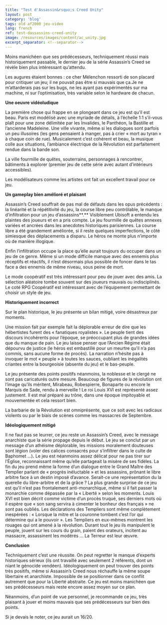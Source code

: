 ```yaml
---
title: "Test d'Assassin&rsquo;s Creed Unity"
layout: post
category: 'blog'
tags: old af2000 jeu-video
lang: french
ref: test-dassassins-creed-unity
image: /resources/images/content/ac_unity.jpg
excerpt_separator: <!--separator-->
---
```


Moins manichéen que ses prédécesseurs, techniquement réussi mais historiquement passable, le dernier jeu de la série Assassin’s Creed se révèle bien plus intéressant qu’attendu.

Les augures étaient bonnes : ce cher Mélenchon ressorti de son placard pour critiquer un jeu; il ne pouvait pas être si mauvais que ça.Je ne m’attarderais pas sur les bugs, ne les ayant pas expérimentés sur ma machine, ni sur l’optimisation, très variable selon le hardware de chacun.

<!--separator-->

**Une oeuvre vidéoludique**

La première chose qui frappe en se plongeant dans ce jeu est qu’il est beau. Paris est modélisé avec une myriade de détails, à l’échelle 1:1 s’il-vous plaît pour une zone délimitée par les Invalides, le Panthéon, la Bastille et l’ancienne Madeleine. Une ville vivante, même si les dialogues sont parfois un peu illusoires (les gens pensaient à manger, pas à crier « mort au tyran » à chaque coin de rue). Musicalement c’est cohérent et beau, la musique colle aux situations, l’ambiance électrique de la Révolution est parfaitement rendue dans la bande son.

La ville fourmille de quêtes, souterrains, personnages à rencontrer, bâtiments à explorer (premier jeu de cette série avec autant d’intérieurs accessibles).

Les modélisateurs comme les artistes ont fait un excellent travail pour ce jeu.

**Un gameplay bien amélioré et plaisant**

Assassin’s Creed souffrait de pas mal de défauts dans les opus précédents : la linéarité et la répétitivité du jeu, la course libre peu contrôlable, le manque d’infiltration pour un jeu d’assassins**.** Visiblement Ubisoft a entendu les plaintes des joueurs et en a pris compte. Le jeu fourmille de quêtes annexes variées et ancrées dans les anecdotes historiques parisiennes. La course libre a été grandement améliorée, si il reste quelques imperfections, le côté simiesque des déplacements a disparu. Le héros ne monte plus n’importe où de manière illogique.

Enfin l’infiltration occupe la place qu’elle aurait toujours du occuper dans un jeu de ce genre. Même si un mode difficile manque avec des ennemis plus réceptifs et réactifs, il n’est désormais plus possible de foncer dans le tas face a des ennemis de même niveau, sous peine de mort.

Le mode coopératif est très intéressant pour peu de jouer avec des amis. La sélection aléatoire tombe souvent sur des joueurs mauvais ou indisciplinés. Le coté RPG Coopératif est intéressant avec de l’équipement permettant de choisir un style de jeu.

**Historiquement incorrect**

Sur le plan historique, le jeu présente un bilan mitigé, voire désastreux par moments.

Une mission fait par exemple fait la déplorable erreur de dire que les hébertistes furent des « fanatiques royalistes ». Le peuple tient des discours incohérents pour l’époque, se préoccupant plus de grandes idées que du manque de pain. Le jeu laisse penser que l’Ancien Régime était dépourvu de justice (le héros est embastillé pour un meurtre qu’il n’a pas commis, sans aucune forme de procès). La narration n’hésite pas à invoquer le mot « peuple » à toutes les sauces, oubliant les inégalités criantes entre la bourgeoisie (absente du jeu) et le bas-peuple.

Le jeu présente des points positifs néanmoins, la noblesse et le clergé ne sont pas caricaturés outre mesure. Beaucoup de figures de la révolution ont l’image qu’ils méritent, Mirabeau, Robespierre, Bonaparte ou encore le Marquis de Sade, rendu à merveille ! Le roi Louis XVI est représenté assez justement. Il est mal préparé au trône, dans une époque impitoyable et mouvementée et cela ressort bien.

La barbarie de la Révolution est omniprésente, que ce soit avec les radicaux violents ou par le biais de scènes comme les massacres de Septembre.

**Idéologiquement mitigé**

Il ne faut pas se leurrer, ce jeu reste un Assassin’s Creed, avec le message anarchiste que la série propage depuis le début. Le jeu se conclut par un message d’un athéisme déplorable, les missions moralement douteuses sont légion (voler des calices consacrés pour s’infiltrer dans le culte de Baphomet …)**.** Le jeu est néanmoins assez délicat pour ne pas tirer sur l’Église, reconnaissant même qu’elle partageait la misère de ses fidèles. La fin du jeu prend même la forme d’un dialogue entre le Grand Maître des Templier parlant de « progrès inéluctable » et les assassins, prônant le libre arbitre face à un destin imposé d’avance. Serait-ce une représentation du la querelle du libre-arbitre et de la grâce ? La plus grande surprise de ce jeu est qu’il n’est pas frontalement anti-monarchique, même si il fait passer la monarchie comme dépassée par la « Liberté » selon les moments. Louis XVI est bien décrit comme victime d’un procès truqué, ses derniers mots où il espère que « son sang servira à cimenter le bonheur des français » ne sont pas oubliés. Les déclarations des Templiers sont même complètement inespérées : « Lorsque la mitre et la couronne tombent c’est l’or qui détermine qui a le pouvoir ». Les Templiers en eux-mêmes montrent les rouages qui ont amené à la révolution. Durant tout le jeu ils manipulent le peuple, jouent sur les cours du grain, paient des orateurs, incitent au massacre, assassinent les modérés … La Terreur est leur œuvre.

**Conclusion**

Techniquement c’est une réussite. On peut regretter le manque d’experts historiques sérieux (ils ont travaillé avec seulement 2 référents, dont un niant le génocide vendéen). Idéologiquement on peut trouver des points très positifs, même si Assassin’s Creed nous réchauffe la même soupe libertaire et anarchiste. Impossible de se positionner dans ce conflit autrement que pour la Liberté abstraite. Ce jeu est moins manichéen que ses prédécesseurs mais reste encore assez moyen sur ce plan.

Néanmoins, d’un point de vue personnel, je recommande ce jeu, très plaisant à jouer et moins mauvais que ses prédécesseurs sur bien des points.

Si je devais le noter, ce jeu aurait un 16/20.
